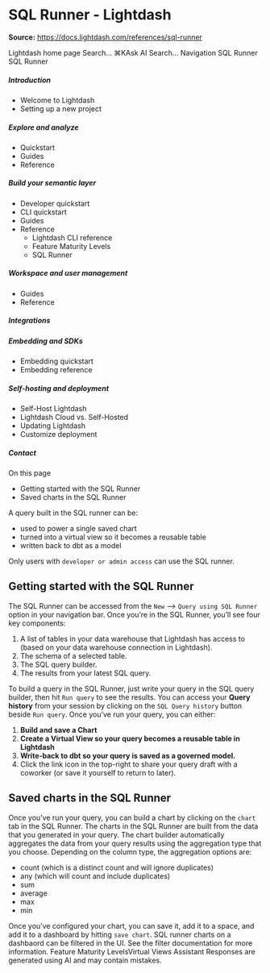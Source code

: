 # SQL Runner - Lightdash

**Source:** https://docs.lightdash.com/references/sql-runner

Lightdash home page
Search...
⌘KAsk AI
Search...
Navigation
SQL Runner
SQL Runner
##### Introduction
  * Welcome to Lightdash
  * Setting up a new project


##### Explore and analyze
  * Quickstart
  * Guides
  * Reference


##### Build your semantic layer
  * Developer quickstart
  * CLI quickstart
  * Guides
  * Reference
    * Lightdash CLI reference
    * Feature Maturity Levels
    * SQL Runner


##### Workspace and user management
  * Guides
  * Reference


##### Integrations


##### Embedding and SDKs
  * Embedding quickstart
  * Embedding reference


##### Self-hosting and deployment
  * Self-Host Lightdash
  * Lightdash Cloud vs. Self-Hosted
  * Updating Lightdash
  * Customize deployment


##### Contact


On this page
  * Getting started with the SQL Runner
  * Saved charts in the SQL Runner


A query built in the SQL runner can be:
  * used to power a single saved chart
  * turned into a virtual view so it becomes a reusable table
  * written back to dbt as a model

Only users with `developer or admin access` can use the SQL runner.
##  Getting started with the SQL Runner
The SQL Runner can be accessed from the `New` —> `Query using SQL Runner` option in your navigation bar. Once you’re in the SQL Runner, you’ll see four key components:
  1. A list of tables in your data warehouse that Lightdash has access to (based on your data warehouse connection in Lightdash).
  2. The schema of a selected table.
  3. The SQL query builder.
  4. The results from your latest SQL query.

To build a query in the SQL Runner, just write your query in the SQL query builder, then hit `Run query` to see the results. You can access your **Query history** from your session by clicking on the `SQL Query history` button beside `Run query`. Once you’ve run your query, you can either:
  1. **Build and save a Chart**
  2. **Create a Virtual View so your query becomes a reusable table in Lightdash**
  3. **Write-back to dbt so your query is saved as a governed model.**
  4. Click the link icon in the top-right to share your query draft with a coworker (or save it yourself to return to later).


##  Saved charts in the SQL Runner
Once you’ve run your query, you can build a chart by clicking on the `chart` tab in the SQL Runner. The charts in the SQL Runner are built from the data that you generated in your query. The chart builder automatically aggregates the data from your query results using the aggregation type that you choose. Depending on the column type, the aggregation options are:
  * count (which is a distinct count and will ignore duplicates)
  * any (which will count and include duplicates)
  * sum
  * average
  * max
  * min

Once you’ve configured your chart, you can save it, add it to a space, and add it to a dashboard by hitting `save chart`. SQL runner charts on a dashbaord can be filtered in the UI. See the filter documentation for more information.
Feature Maturity LevelsVirtual Views
Assistant
Responses are generated using AI and may contain mistakes.


